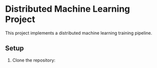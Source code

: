 # Distributed Machine Learning Project

This project implements a distributed machine learning training pipeline.

## Setup

1. Clone the repository: 
